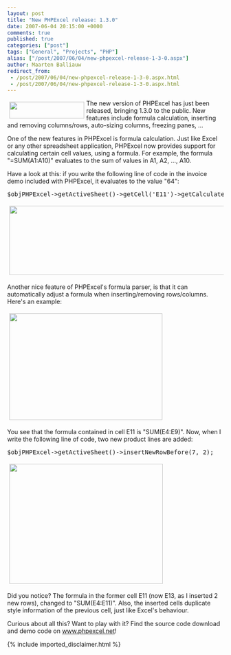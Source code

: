 ```yaml
---
layout: post
title: "New PHPExcel release: 1.3.0"
date: 2007-06-04 20:15:00 +0000
comments: true
published: true
categories: ["post"]
tags: ["General", "Projects", "PHP"]
alias: ["/post/2007/06/04/new-phpexcel-release-1-3-0.aspx"]
author: Maarten Balliauw
redirect_from:
 - /post/2007/06/04/new-phpexcel-release-1-3-0.aspx.html
 - /post/2007/06/04/new-phpexcel-release-1-3-0.aspx.html
---
```

<p><a href="/images/WindowsLiveWriter/NewPHPExcelrelease1.3.0_A818/small_phpexcel_logo%5B2%5D.gif" mce_href="/images/WindowsLiveWriter/NewPHPExcelrelease1.3.0_A818/small_phpexcel_logo%5B2%5D.gif" atomicselection="true"><img src="/images/WindowsLiveWriter/NewPHPExcelrelease1.3.0_A818/small_phpexcel_logo_thumb%5B2%5D.gif" style="margin: 5px;" mce_src="/images/WindowsLiveWriter/NewPHPExcelrelease1.3.0_A818/small_phpexcel_logo_thumb%5B2%5D.gif" align="left" border="0" height="39" width="174"></a> The new version of PHPExcel has just been released, bringing 1.3.0 to the public. New features include formula calculation, inserting and removing columns/rows, auto-sizing columns, freezing panes, ...  </p><p>One of the new features in PHPExcel is formula calculation. Just like Excel or any other spreadsheet application, PHPExcel now provides support for calculating certain cell values, using a formula. For example, the formula "=SUM(A1:A10)" evaluates to the sum of values in A1, A2, ..., A10. </p><p>Have a look at this: if you write the following line of code in the invoice demo included with PHPExcel, it evaluates to the value "64":</p><pre>$objPHPExcel-&gt;getActiveSheet()-&gt;getCell('E11')-&gt;getCalculatedValue();</pre><pre><a href="/images/WindowsLiveWriter/NewPHPExcelrelease1.3.0_A818/20070604_formula_parsing%5B3%5D.png" mce_href="/images/WindowsLiveWriter/NewPHPExcelrelease1.3.0_A818/20070604_formula_parsing%5B3%5D.png" atomicselection="true"><img src="/images/WindowsLiveWriter/NewPHPExcelrelease1.3.0_A818/20070604_formula_parsing_thumb%5B3%5D.png" style="border: 0px none ; margin: 5px;" mce_src="/images/WindowsLiveWriter/NewPHPExcelrelease1.3.0_A818/20070604_formula_parsing_thumb%5B3%5D.png" border="0" height="161" width="668"></a> </pre>
<p>Another nice feature of PHPExcel's formula parser, is that it can automatically adjust a formula when inserting/removing rows/columns. Here's an example:</p>
<p><a href="/images/WindowsLiveWriter/NewPHPExcelrelease1.3.0_A818/20070604_before_insert%5B2%5D.png" mce_href="/images/WindowsLiveWriter/NewPHPExcelrelease1.3.0_A818/20070604_before_insert%5B2%5D.png" atomicselection="true"><img src="/images/WindowsLiveWriter/NewPHPExcelrelease1.3.0_A818/20070604_before_insert_thumb%5B2%5D.png" style="border: 0px none ; margin: 5px;" mce_src="/images/WindowsLiveWriter/NewPHPExcelrelease1.3.0_A818/20070604_before_insert_thumb%5B2%5D.png" border="0" height="248" width="356"></a> </p>
<p>You see that the formula contained in cell E11 is "SUM(E4:E9)". Now, when I write the following line of code, two new product lines are added:</p><pre>$objPHPExcel-&gt;getActiveSheet()-&gt;insertNewRowBefore(7, 2);</pre><pre><a href="/images/WindowsLiveWriter/NewPHPExcelrelease1.3.0_A818/20070604_after_insert%5B2%5D.png" mce_href="/images/WindowsLiveWriter/NewPHPExcelrelease1.3.0_A818/20070604_after_insert%5B2%5D.png" atomicselection="true"><img src="/images/WindowsLiveWriter/NewPHPExcelrelease1.3.0_A818/20070604_after_insert_thumb%5B2%5D.png" style="border: 0px none ; margin: 5px;" mce_src="/images/WindowsLiveWriter/NewPHPExcelrelease1.3.0_A818/20070604_after_insert_thumb%5B2%5D.png" border="0" height="279" width="357"></a> </pre>
<p>Did you notice? The formula in the former cell E11 (now E13, as I inserted 2 new rows), changed to "SUM(E4:E11)". Also, the inserted cells duplicate style information of the previous cell, just like Excel's behaviour.
</p><p>Curious about all this? Want to play with it? Find the source code download and demo code on <a href="http://www.phpexcel.net" mce_href="http://www.phpexcel.net">www.phpexcel.net</a>!</p>
{% include imported_disclaimer.html %}
